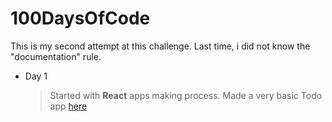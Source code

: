 # 100DaysOfCode

This is my second attempt at this challenge. Last time, i did not know the "documentation" rule.

* Day 1

  > Started with **React** apps making process. Made a very basic Todo app [here](https://github.com/kayd33/Todo/tree/master/todo-1)

